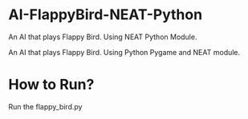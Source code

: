 # AI-FlappyBird-NEAT-Python
An AI that plays Flappy Bird. Using NEAT Python Module.


An AI that plays Flappy Bird. Using Python Pygame and NEAT module.

# How to Run?
Run the flappy_bird.py 
